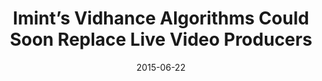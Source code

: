---
date: 2015-06-22
publication: TechCrunch
title: Imint’s Vidhance Algorithms Could Soon Replace Live Video Producers
link: https://techcrunch.com/2015/06/22/imints-vidhance-algorithms-could-soon-replace-live-video-producers/
---